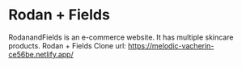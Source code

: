 # Rodan + Fields
RodanandFields is an e-commerce website. It has multiple skincare products.
Rodan + Fields  Clone url: https://melodic-vacherin-ce56be.netlify.app/
